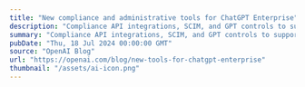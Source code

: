 ```yaml
---
title: "New compliance and administrative tools for ChatGPT Enterprise"
description: "Compliance API integrations, SCIM, and GPT controls to support compliance programs, data security, and user access at scale"
summary: "Compliance API integrations, SCIM, and GPT controls to support compliance programs, data security, and user access at scale"
pubDate: "Thu, 18 Jul 2024 00:00:00 GMT"
source: "OpenAI Blog"
url: "https://openai.com/blog/new-tools-for-chatgpt-enterprise"
thumbnail: "/assets/ai-icon.png"
---
```


